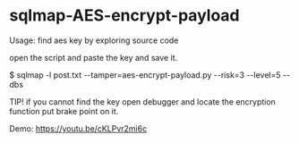 # sqlmap-AES-encrypt-payload



Usage:
find aes key by exploring source code

open the script and paste the key and save it.

$ sqlmap -l post.txt --tamper=aes-encrypt-payload.py --risk=3 --level=5 --dbs


TIP! if you cannot find the key open debugger and locate the encryption function put brake point on it.



Demo:
https://youtu.be/cKLPvr2mi6c
